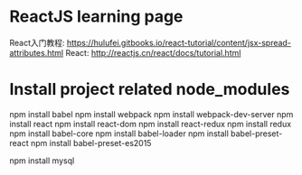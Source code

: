 # ReactJS learning page
React入门教程: https://hulufei.gitbooks.io/react-tutorial/content/jsx-spread-attributes.html 
React: http://reactjs.cn/react/docs/tutorial.html

# Install project related node_modules
npm install babel
npm install webpack
npm install webpack-dev-server
npm install react
npm install react-dom
npm install react-redux
npm install redux
npm install babel-core
npm install babel-loader
npm install babel-preset-react
npm install babel-preset-es2015

npm install mysql